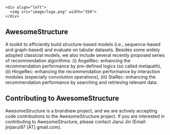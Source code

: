 ```
<div align="left">
  <img src="image/logo.png" width="350">
</div>
```

## AwesomeStructure

A toolkit to efficiently build structure-based models (i.e., sequence-based and graph-based) and evaluate on tabular datasets. Besides some widely adopted classicial models, we also include several recently proposed series of recommendation algorithms: (i) AngelRec: enhancing the recommendation performance by pre-defined logics (so called metapath), (ii) HingeRec: enhancing the recommendation performance by interaction modules (especially convolution operations), (iii) StaRec: enhancing the recommendation performance by searching and retrieving relevant data.

## Contributing to AwesomeStructure
AwesomeStructure is a brandnew project, and we are actively accepting code contributions to the AwesomeStructure project. If you are interested in contributing to AwesomeStructure, please contact Jiarui Jin (Email: jinjiarui97 [AT] gmail.com). 

